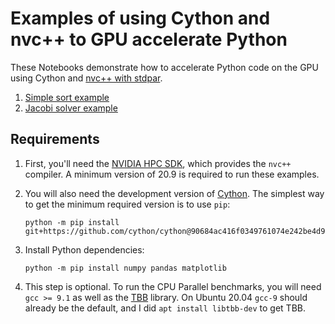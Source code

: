 # Examples of using Cython and nvc++ to GPU accelerate Python

These Notebooks demonstrate how to accelerate Python code on the GPU
using Cython and [nvc++ with stdpar](https://developer.nvidia.com/blog/accelerating-standard-c-with-gpus-using-stdpar/).

1. [Simple sort example](sort.ipynb)
2. [Jacobi solver example](jacobi.ipynb)

## Requirements

1. First, you'll need the [NVIDIA HPC SDK](https://developer.nvidia.com/hpc-sdk), which
   provides the `nvc++` compiler. A minimum version of 20.9 is required to run these examples.

2. You will also need the development version of [Cython](https://github.com/cython/cython).
   The simplest way to get the minimum required version is to use `pip`:

   ```
   python -m pip install git+https://github.com/cython/cython@90684ac416f0349761074e242be4d981de40ce0f
   ```

3. Install Python dependencies:

   ```
   python -m pip install numpy pandas matplotlib
   ```

4. This step is optional. To run the CPU Parallel benchmarks, you will need `gcc >= 9.1`
   as well as the [TBB](https://github.com/oneapi-src/oneTBB) library. On Ubuntu 20.04
   `gcc-9` should already be the default, and I did `apt install libtbb-dev` to get
   TBB.
